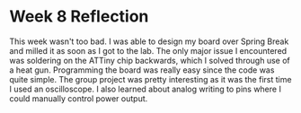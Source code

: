 # Week 8 Reflection

This week wasn't too bad. I was able to design my board over Spring Break and milled it as soon as I got to the lab. The only major issue I encountered was soldering on the ATTiny chip backwards, which I solved through use of a heat gun. Programming the board was really easy since the code was quite simple. The group project was pretty interesting as it was the first time I used an oscilloscope. I also learned about analog writing to pins where I could manually control power output.